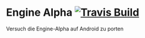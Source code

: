# Engine Alpha [![Travis Build](https://api.travis-ci.org/engine-alpha/engine-alpha.png?branch=master)](https://travis-ci.org/engine-alpha/engine-alpha)

Versuch die Engine-Alpha auf Android zu porten

